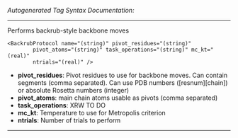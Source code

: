_Autogenerated Tag Syntax Documentation:_

---
Performs backrub-style backbone moves

```
<BackrubProtocol name="(string)" pivot_residues="(string)"
        pivot_atoms="(string)" task_operations="(string)" mc_kt="(real)"
        ntrials="(real)" />
```

-   **pivot_residues**: Pivot residues to use for backbone moves. Can contain segments (comma separated). Can use PDB numbers ([resnum][chain]) or absolute Rosetta numbers (integer)
-   **pivot_atoms**: main chain atoms usable as pivots (comma separated)
-   **task_operations**: XRW TO DO
-   **mc_kt**: Temperature to use for Metropolis criterion
-   **ntrials**: Number of trials to perform

---
